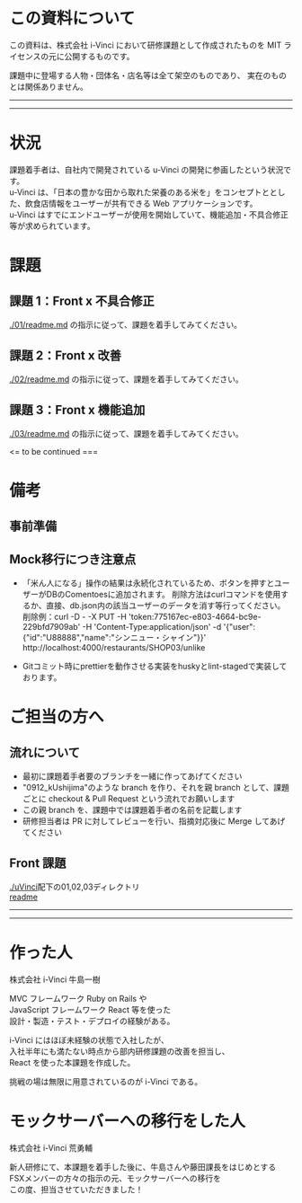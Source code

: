 # この資料について

この資料は、株式会社 i-Vinci において研修課題として作成されたものを
MIT ライセンスの元に公開するものです。

課題中に登場する人物・団体名・店名等は全て架空のものであり、
実在のものとは関係ありません。

---

---

# 状況

課題着手者は、自社内で開発されている u-Vinci の開発に参画したという状況です。\
u-Vinci は、「日本の豊かな田から取れた栄養のある米を」をコンセプトととした、飲食店情報をユーザーが共有できる Web アプリケーションです。\
u-Vinci はすでにエンドユーザーが使用を開始していて、機能追加・不具合修正等が求められています。

# 課題

## 課題 1：Front x 不具合修正

[./01/readme.md](01/readme.md) の指示に従って、課題を着手してみてください。

## 課題 2：Front x 改善

[./02/readme.md](02/readme.md) の指示に従って、課題を着手してみてください。

## 課題 3：Front x 機能追加

[./03/readme.md](03/readme.md) の指示に従って、課題を着手してみてください。

<= to be continued ===

# 備考

## 事前準備

## Mock移行につき注意点

- 「米ん人になる」操作の結果は永続化されているため、ボタンを押すとユーザーがDBのComentoesに追加されます。
削除方法はcurlコマンドを使用するか、直接、db.json内の該当ユーザーのデータを消す等行ってください。 \
削除例：curl -D - -X PUT -H 'token:775167ec-e803-4664-bc9e-229bfd7909ab' -H 'Content-Type:application/json' -d '{"user":{"id":"U88888","name":"シンニュー・シャイン"}}' http://localhost:4000/restaurants/SHOP03/unlike

- Gitコミット時にprettierを動作させる実装をhuskyとlint-stagedで実装しております。


# ご担当の方へ

## 流れについて

- 最初に課題着手者要のブランチを一緒に作ってあげてください
- "0912_kUshijima"のような branch を作り、それを親 branch として、課題ごとに checkout & Pull Request という流れでお願いします
- この親 branch を、課題中では課題着手者の名前を記載します
- 研修担当者は PR に対してレビューを行い、指摘対応後に Merge してあげてください

## Front 課題

[./uVinci](uVinci)配下の01,02,03ディレクトリ\
[readme](uVinci/front/spa/readme.md)

---

---

# 作った人

株式会社 i-Vinci 牛島一樹

MVC フレームワーク Ruby on Rails や\
JavaScript フレームワーク React 等を使った\
設計・製造・テスト・デプロイの経験がある。

i-Vinci にはほぼ未経験の状態で入社したが、\
入社半年にも満たない時点から部内研修課題の改善を担当し、\
React を使った本課題を作成した。

挑戦の場は無限に用意されているのが i-Vinci である。


# モックサーバーへの移行をした人
株式会社 i-Vinci 荒勇輔

新人研修にて、本課題を着手した後に、牛島さんや藤田課長をはじめとする\
FSXメンバーの方々の指示の元、モックサーバーへの移行を\
この度、担当させていただきました！